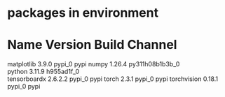 # packages in environment
#
# Name                    Version                   Build  Channel
matplotlib                3.9.0                    pypi_0    pypi
numpy                     1.26.4          py311h08b1b3b_0  
python                    3.11.9               h955ad1f_0  
tensorboardx              2.6.2.2                  pypi_0    pypi
torch                     2.3.1                    pypi_0    pypi
torchvision               0.18.1                   pypi_0    pypi

